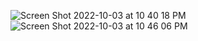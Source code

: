 ![Screen Shot 2022-10-03 at 10 40 18 PM](https://user-images.githubusercontent.com/113051612/193722924-a01b72b2-ee0b-418e-a8c2-a7d4ab8e3593.png)
![Screen Shot 2022-10-03 at 10 46 06 PM](https://user-images.githubusercontent.com/113051612/193723579-387055fa-5eef-4eb7-bc1f-b9b640c089e4.png)
